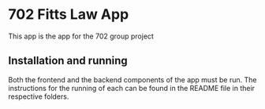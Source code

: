 # 702 Fitts Law App

This app is the app for the 702 group project

## Installation and running

Both the frontend and the backend components of the app must be run. The instructions for the running of each can be found in the README file in their respective folders.
